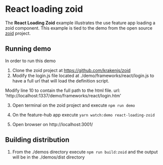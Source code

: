 # React loading zoid

The **React Loading Zoid** example illustrates the use feature app loading a zoid component. This
example is tied to the demo from the open source [zoid](https://github.com/krakenjs/zoid) project.

## Running demo
In order to run this demo

1. Clone the zoid project at https://github.com/krakenjs/zoid
2. Modify the login.js file located at ./demo/frameworks/react/login.js to have a full url that will load the definition script.

Modify line 10 to contain the full path to the html file.  url: 'http://localhost:1337/demo/frameworks/react/login.htm'

3. Open terminal on the zoid project and execute ```npm run demo```

4. On the feature-hub app execute ```yarn watch:demo react-loading-zoid```

5. Open browser on http://localhost:3001/

## Building distribution

1. From the ./demos directory execute ```npm run build:zoid``` and the output will be in the ./demos/dist directory

